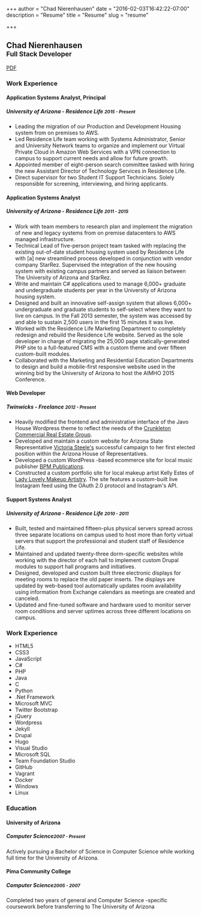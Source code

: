 +++
author = "Chad Nierenhausen"
date = "2016-02-03T16:42:22-07:00"
description = "Resume"
title = "Resume"
slug = "resume"

+++

<div class="resume">
    <section>
      <h2>Chad Nierenhausen<br /><small>Full Stack Developer</small></h2>
      <span class="pdf"><a href="" target="_blank"><i class="fa fa-file-pdf-o"></i> PDF</a></span>
    </section>
    <section>
        <h3>Work Experience</h3>
        <h4>Application Systems Analyst, Principal</h4>
        <article>
          <h5>University of Arizona - Residence Life <small>2015 - Present</small></h5>
          <ul>
            <li>Leading the migration of our Production and Development Housing system from on premises to AWS.</li>
            <li>Led Residence Life team working with Systems Administrator, Senior and University Network teams to organize and implement our Virtual Private Cloud in Amazon Web Services with a VPN connection to campus to support current needs and allow for future growth.</li>
            <li>Appointed member of eight-person search committee tasked with hiring the new Assistant Director of Technology Services in Residence Life.</li>
            <li>Direct supervisor for two Student IT Support Technicians. Solely responsible for screening, interviewing, and hiring applicants.</li>
          </ul>
        </article>
        <h4>Application Systems Analyst</h4>
        <article>
          <h5>University of Arizona - Residence Life <small>2011 - 2015</small></h5>
          <ul>
            <li>Work with team members to research plan and implement the migration of new and legacy systems from on premise datacenters to AWS managed infrastructure.</li>
            <li>Technical Lead of five-person project team tasked with replacing the existing out-of-date student housing system used by Residence Life with [a] new streamlined process developed in conjunction with vendor company StarRez. Supervised the integration of the new housing system with existing campus partners and served as liaison between The University of Arizona and StarRez.</li>
            <li>Write and maintain C# applications used to manage 6,000+ graduate and undergraduate students per year in the University of Arizona housing system.</li>
            <li>Designed and built an innovative self-assign system that allows 6,000+ undergraduate and graduate students to self-select where they want to live on campus. In the Fall 2013 semester, the system was accessed by and able to sustain 2,500 users in the first 15 minutes it was live.</li>
            <li>Worked with the Residence Life Marketing Department to completely redesign and rebuild the Residence Life website. Served as the sole developer in charge of migrating the 25,000 page statically-generated PHP site to a full-featured CMS with a custom theme and over fifteen custom-built modules.</li>
            <li>Collaborated with the Marketing and Residential Education Departments to design and build a mobile-first responsive website used in the winning bid by the University of Arizona to host the AIMHO 2015 Conference.</li>
          </ul>
        </article>
        <h4>Web Developer</h4>
        <article>
          <h5>Twinwicks - Freelance <small>2012 - Present</small></h5>
          <ul>
            <li>Heavily modified the frontend and administrative interface of the Javo House Wordpress theme to reflect the needs of the <a  _target="_blank" href="http://crunkletonassociates.com/" target="_blank">Crunkleton Commercial Real Estate Group</a>.</li>
            <li>Developed and maintain a custom website for Arizona State Representative <a href="http://steeleforhouse.com/" target="_blank">Victoria Steele's</a> successful campaign to her first elected position within the Arizona House of Representatives.</li>
            <li>Developed a custom WordPress -based ecommerce site for local music publisher <a href="http://bpmpublications.com/" target="_blank">BPM Publications</a>.</li>
            <li>Constructed a custom portfolio site for local makeup artist Kelly Estes of <a href="http://ladylovelymakeup.com/" target="_blank">Lady Lovely Makeup Artistry</a>. The site features a custom-built live Instagram feed using the OAuth 2.0 protocol and Instagram's API.</li>
          </ul>
        </article>
        <h4>Support Systems Analyst</h4>
        <article>
          <h5>University of Arizona - Residence Life <small>2010 - 2011</small></h5>
          <ul>
            <li>Built, tested and maintained fifteen-plus physical servers spread across three separate locations on campus used to host more than forty virtual servers that support the professional and student staff of Residence Life.</li>
            <li>Maintained and updated twenty-three dorm-specific websites while working with the director of each hall to implement custom Drupal modules to support hall programs and initiatives.</li>
            <li>Designed, developed and custom built three electronic displays for meeting rooms to replace the old paper inserts. The displays are updated by web-based tool automatically updates room availability using information from Exchange calendars as meetings are created and canceled.</li>
            <li>Updated and fine-tuned software and hardware used to monitor server room conditions and server uptimes across three different locations on campus.</li>
          </ul>
        </article>
    </section>
    <section>
      <h3>Work Experience</h3>
      <div class="skills">
        <ul>
          <li>HTML5</li>
          <li>CSS3</li>
          <li>JavaScript</li>
          <li>C#</li>
          <li>PHP</li>
          <li>Java</li>
          <li>C</li>
          <li>Python</li>
          <li>.Net Framework</li>
          <li>Microsoft MVC</li>
          <li>Twitter Bootstrap</li>
          <li>jQuery</li>
          <li>Wordpress</li>
          <li>Jekyll</li>
          <li>Drupal</li>
          <li>Hugo</li>
          <li>Visual Studio</li>
          <li>Microsoft SQL</li>
          <li>Team Foundation Studio</li>
          <li>GitHub</li>
          <li>Vagrant</li>
          <li>Docker</li>
          <li>Windows</li>
          <li>Linux</li>
        </ul>
      </div>
    </section>
    <section>
      <h3>Education</h3>
      <h4>University of Arizona</h4>
      <article>
        <h5>Computer Science<small>2007 - Present</small></h5>
        <p>Actively pursuing a Bachelor of Science in Computer Science while working full time for the University of Arizona.</p>
      </article>
      <h4>Pima Community College</h4>
      <article>
        <h5>Computer Science<small>2005 - 2007</small></h5>
        <p>Completed two years of general and Computer Science -specific coursework before transferring to The University of Arizona</p>
      </article>
    </section>
</div>
